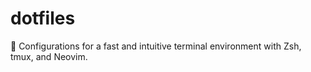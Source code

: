 # dotfiles
🌈 Configurations for a fast and intuitive terminal environment with Zsh, tmux, and Neovim.
